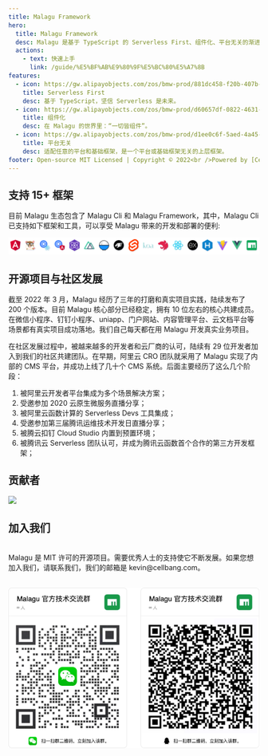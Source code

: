 ```yaml
---
title: Malagu Framework
hero:
  title: Malagu Framework
  desc: Malagu 是基于 TypeScript 的 Serverless First、组件化、平台无关的渐进式应用框架。
  actions:
    - text: 快速上手
      link: /guide/%E5%BF%AB%E9%80%9F%E5%BC%80%E5%A7%8B
features:
  - icon: https://gw.alipayobjects.com/zos/bmw-prod/881dc458-f20b-407b-947a-95104b5ec82b/k79dm8ih_w144_h144.png
    title: Serverless First
    desc: 基于 TypeScript，坚信 Serverless 是未来。
  - icon: https://gw.alipayobjects.com/zos/bmw-prod/d60657df-0822-4631-9d7c-e7a869c2f21c/k79dmz3q_w126_h126.png
    title: 组件化
    desc: 在 Malagu 的世界里：“一切皆组件”。
  - icon: https://gw.alipayobjects.com/zos/bmw-prod/d1ee0c6f-5aed-4a45-a507-339a4bfe076c/k7bjsocq_w144_h144.png
    title: 平台无关
    desc: 适配任意的平台和基础框架，是一个平台或基础框架无关的上层框架。
footer: Open-source MIT Licensed | Copyright © 2022<br />Powered by [Cellbang](https://github.com/cellbang)
---
```


## 支持 15+ 框架
目前 Malagu 生态包含了 Malagu Cli 和 Malagu Framework，其中，Malagu Cli 已支持如下框架和工具，可以享受 Malagu 带来的开发和部署的便利:

![Malagu Cli 支持框架列表](../public/images/support_framework.png)

## 开源项目与社区发展
截至 2022 年 3 月，Malagu 经历了三年的打磨和真实项目实践，陆续发布了 200 个版本。目前 Malagu 核心部分已经稳定，拥有 10 位左右的核心共建成员。在微信小程序、钉钉小程序、uniapp、门户网站、内容管理平台、云文档平台等场景都有真实项目成功落地。我们自己每天都在用 Malagu 开发真实业务项目。 ​

在社区发展过程中，被越来越多的开发者和云厂商的认可，陆续有 29 位开发者加入到我们的社区共建团队。在早期，阿里云 CRO 团队就采用了 Malagu 实现了内部的 CMS 平台，并成功上线了几十个 CMS 系统。后面主要经历了这么几个阶段：

1. 被阿里云开发者平台集成为多个场景解决方案；
2. 受邀参加 2020 云原生微服务直播分享；
3. 被阿里云函数计算的 Serverless Devs 工具集成；
4. 受邀参加第三届腾讯运维技术开发日直播分享；
5. 被腾云扣钉 Cloud Studio 内置到预置环境；
6. 被腾讯云 Serverless 团队认可，并成为腾讯云函数首个合作的第三方开发框架；


## 贡献者
<a href="https://github.com/cellbang/malagu/graphs/contributors">
  <img src="https://contrib.rocks/image?repo=cellbang/malagu" />
</a>

## 加入我们

<br />
Malagu 是 MIT 许可的开源项目。需要优秀人士的支持使它不断发展。如果您想加入我们，请联系我们，我们的邮箱是 kevin@cellbang.com。


<br />![Malagu 快速开始.gif](../public/images/qcode.png)
